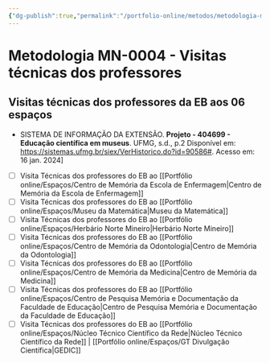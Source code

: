 ```yaml
---
{"dg-publish":true,"permalink":"/portfolio-online/metodos/metodologia-mn-0004-visitas-tecnicas-dos-professores/","tags":["💼/🎯/🛠️"],"created":"2024-02-05T11:59:48.953-03:00","updated":"2024-02-11T11:18:06.329-03:00"}
---
```



# Metodologia MN-0004 - Visitas técnicas dos professores

## Visitas técnicas dos professores da EB aos 06 espaços   
- SISTEMA DE INFORMAÇÃO DA EXTENSÃO. **Projeto - 404699 - Educação científica em museus**. UFMG, s.d., p.2 Disponível em: <https://sistemas.ufmg.br/siex/VerHistorico.do?id=90586#>. Acesso em: 16 jan. 2024]

- [ ] Visita Técnicas dos professores do EB ao [[Portfólio online/Espaços/Centro de Memória da Escola de Enfermagem\|Centro de Memória da Escola de Enfermagem]]
- [ ] Visita Técnicas dos professores do EB ao [[Portfólio online/Espaços/Museu da Matemática\|Museu da Matemática]]
- [ ] Visita Técnicas dos professores do EB ao [[Portfólio online/Espaços/Herbário Norte Mineiro\|Herbário Norte Mineiro]]
- [ ] Visita Técnicas dos professores do EB ao [[Portfólio online/Espaços/Centro de Memória da Odontologia\|Centro de Memória da Odontologia]]
- [ ] Visita Técnicas dos professores do EB ao [[Portfólio online/Espaços/Centro de Memória da Medicina\|Centro de Memória da Medicina]]
- [ ] Visita Técnicas dos professores do EB ao [[Portfólio online/Espaços/Centro de Pesquisa Memória e Documentação da Faculdade de Educação\|Centro de Pesquisa Memória e Documentação da Faculdade de Educação]]
- [ ] Visita Técnicas dos professores do EB ao [[Portfólio online/Espaços/Núcleo Técnico Científico da Rede\|Núcleo Técnico Científico da Rede]] | [[Portfólio online/Espaços/GT Divulgação Científica\|GEDIC]]